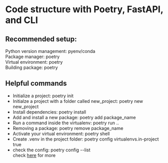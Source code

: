 # Code structure with Poetry, FastAPI, and CLI

## Recommended setup:
Python version management: pyenv/conda  
Package manager: poetry  
Virtual environment: poetry  
Building package: poetry  

## Helpful commands
- Initialize a project: poetry init 
- Initialze a project with a folder called new_project: poetry new new_project  
- Install dependencies: poetry install  
- Add and install a new package: poetry add package_name  
- Run a command inside the virtualenv: poetry run ..  
- Removing a package: poetry remove package_name  
- Activate your virtual environment: poetry shell  
- Create .venv in the project folder: poetry config virtualenvs.in-project true  
- check the config: poetry config  --list  
check [here](https://python-poetry.org/) for more